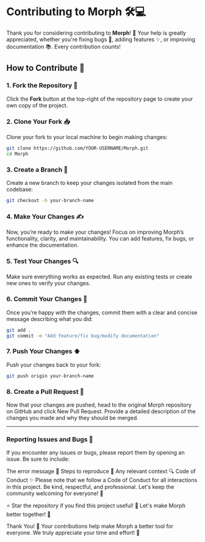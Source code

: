 # Contributing to Morph 🛠️💻

Thank you for considering contributing to **Morph**! 🚀 Your help is greatly appreciated, whether you're fixing bugs 🐞, adding features ✨, or improving documentation 📚. Every contribution counts!

## How to Contribute 🤝

### 1. **Fork the Repository** 🍴
Click the **Fork** button at the top-right of the repository page to create your own copy of the project.

### 2. **Clone Your Fork** 📥
Clone your fork to your local machine to begin making changes:

```sh
git clone https://github.com/YOUR-USERNAME/Morph.git
cd Morph
```

### 3. Create a Branch 🌱
Create a new branch to keep your changes isolated from the main codebase:

```sh
git checkout -b your-branch-name
```

### 4. Make Your Changes ✍️
Now, you’re ready to make your changes! Focus on improving Morph’s functionality, clarity, and maintainability. You can add features, fix bugs, or enhance the documentation.

### 5. Test Your Changes 🔍
Make sure everything works as expected. Run any existing tests or create new ones to verify your changes.

### 6. Commit Your Changes 💾
Once you’re happy with the changes, commit them with a clear and concise message describing what you did:

```sh
git add .
git commit -m "Add feature/fix bug/modify documentation"
```

### 7. Push Your Changes ⬆️
Push your changes back to your fork:

```sh
git push origin your-branch-name
```

### 8. Create a Pull Request 🔀
Now that your changes are pushed, head to the original Morph repository on GitHub and click New Pull Request. Provide a detailed description of the changes you made and why they should be merged.

---
### Reporting Issues and Bugs 🐛
If you encounter any issues or bugs, please report them by opening an issue. Be sure to include:

The error message 📜
Steps to reproduce 🔄
Any relevant context 🔍
Code of Conduct ✨
Please note that we follow a Code of Conduct for all interactions in this project. Be kind, respectful, and professional. Let's keep the community welcoming for everyone! 🌟

⭐ Star the repository if you find this project useful!
🚀 Let's make Morph better together! 💪

Thank You! 🙏
Your contributions help make Morph a better tool for everyone. We truly appreciate your time and effort! 🌟
